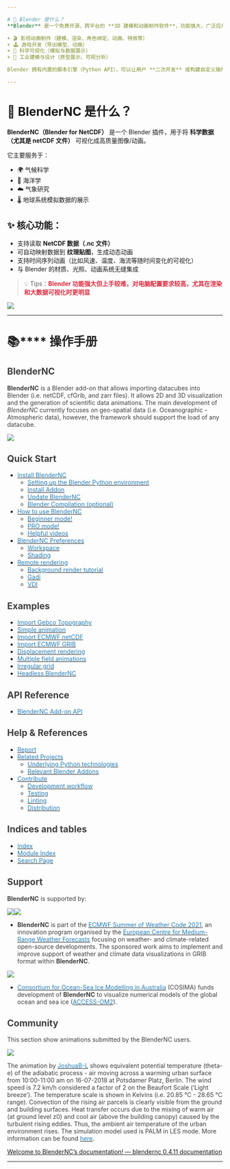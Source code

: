 ```yaml
---

# 🧱 Blender 是什么？
**Blender** 是一个免费开源、跨平台的 **3D 建模和动画制作软件**，功能强大，广泛应用于：

+ 🎬 影视动画制作（建模、渲染、角色绑定、动画、特效等）
+ 🕹️ 游戏开发（导出模型、动画）
+ 🧪 科学可视化（模拟与数据展示）
+ 📐 工业建模与设计（原型展示、可视分析）

Blender 拥有内置的脚本引擎（Python API），可以让用户 **二次开发** 或构建自定义插件/工具。

---
```


# 🌊 BlenderNC 是什么？
**BlenderNC（Blender for NetCDF）** 是一个 Blender 插件，用于将 **科学数据（尤其是 netCDF 文件）** 可视化成高质量图像/动画。

它主要服务于：

+ 🌍 气候科学
+ 🌊 海洋学
+ ☁️ 气象研究
+ 🌡️ 地球系统模拟数据的展示

## ✨ 核心功能：
+ 支持读取 **NetCDF 数据（.nc 文件）**
+ 可自动映射数据到 **纹理贴图**，生成动态动画
+ 支持时间序列动画（比如风速、温度、海流等随时间变化的可视化）
+ 与 Blender 的材质、光照、动画系统无缝集成

> 💡 Tips：**<font style="color:#DF2A3F;background-color:rgb(252, 252, 252);">Blender 功能强大但上手较难，对电脑配置要求较高，尤其在渲染和大数据可视化时更明显</font>**
>

![](https://cdn.nlark.com/yuque/0/2025/png/44934637/1752212737580-edeec5b2-b1d3-4ab9-a20f-dbf3606db818.png)

---

# **<font style="color:rgb(38, 38, 38);">📚</font>****<font style="color:rgb(38, 38, 38);"> 操作手册</font>**
## <font style="color:rgb(64, 64, 64);background-color:rgb(252, 252, 252);">BlenderNC</font>
**<font style="color:rgb(64, 64, 64);background-color:rgb(252, 252, 252);">BlenderNC</font>**<font style="color:rgb(64, 64, 64);background-color:rgb(252, 252, 252);"> </font><font style="color:rgb(64, 64, 64);background-color:rgb(252, 252, 252);">is a Blender add-on that allows importing datacubes into Blender (i.e. netCDF, cfGrib, and zarr files). It allows 2D and 3D visualization and the generation of scientific data animations. The main development of</font><font style="color:rgb(64, 64, 64);background-color:rgb(252, 252, 252);"> </font>_<font style="color:rgb(64, 64, 64);background-color:rgb(252, 252, 252);">BlenderNC</font>_<font style="color:rgb(64, 64, 64);background-color:rgb(252, 252, 252);"> </font><font style="color:rgb(64, 64, 64);background-color:rgb(252, 252, 252);">currently focuses on geo-spatial data (i.e. Oceanographic - Atmospheric data), however, the framework should support the load of any datacube.</font>

![](https://cdn.nlark.com/yuque/0/2025/png/44934637/1752211920140-be6ee38b-9e54-4d5e-9559-b6058ab9796a.png)

## **<font style="color:rgb(64, 64, 64);background-color:rgb(252, 252, 252);">Quick Start</font>**
+ [<font style="color:rgb(41, 128, 185);background-color:rgb(252, 252, 252);">Install BlenderNC</font>](https://blendernc.readthedocs.io/en/docs/install.html)
    - [<font style="color:rgb(41, 128, 185);background-color:rgb(252, 252, 252);">Setting up the Blender Python environment</font>](https://blendernc.readthedocs.io/en/docs/install.html#setting-up-the-blender-python-environment)
    - [<font style="color:rgb(41, 128, 185);background-color:rgb(252, 252, 252);">Install Addon</font>](https://blendernc.readthedocs.io/en/docs/install.html#install-addon)
    - [<font style="color:rgb(41, 128, 185);background-color:rgb(252, 252, 252);">Update BlenderNC</font>](https://blendernc.readthedocs.io/en/docs/install.html#update-blendernc)
    - [<font style="color:rgb(41, 128, 185);background-color:rgb(252, 252, 252);">Blender Compilation (optional)</font>](https://blendernc.readthedocs.io/en/docs/install.html#blender-compilation-optional)
+ [<font style="color:rgb(41, 128, 185);background-color:rgb(252, 252, 252);">How to use BlenderNC</font>](https://blendernc.readthedocs.io/en/docs/howtouse.html)
    - [<font style="color:rgb(41, 128, 185);background-color:rgb(252, 252, 252);">Beginner mode!</font>](https://blendernc.readthedocs.io/en/docs/beginner_mode.html)
    - [<font style="color:rgb(41, 128, 185);background-color:rgb(252, 252, 252);">PRO mode!</font>](https://blendernc.readthedocs.io/en/docs/pro_mode.html)
    - [<font style="color:rgb(41, 128, 185);background-color:rgb(252, 252, 252);">Helpful videos</font>](https://blendernc.readthedocs.io/en/docs/extra/blender_support_videos.html)
+ [<font style="color:rgb(41, 128, 185);background-color:rgb(252, 252, 252);">BlenderNC Preferences</font>](https://blendernc.readthedocs.io/en/docs/preferences.html)
    - [<font style="color:rgb(41, 128, 185);background-color:rgb(252, 252, 252);">Workspace</font>](https://blendernc.readthedocs.io/en/docs/preferences.html#workspace)
    - [<font style="color:rgb(41, 128, 185);background-color:rgb(252, 252, 252);">Shading</font>](https://blendernc.readthedocs.io/en/docs/preferences.html#shading)
+ [<font style="color:rgb(41, 128, 185);background-color:rgb(252, 252, 252);">Remote rendering</font>](https://blendernc.readthedocs.io/en/docs/remote_render.html)
    - [<font style="color:rgb(41, 128, 185);background-color:rgb(252, 252, 252);">Background render tutorial</font>](https://blendernc.readthedocs.io/en/docs/background.html)
    - [<font style="color:rgb(41, 128, 185);background-color:rgb(252, 252, 252);">Gadi</font>](https://blendernc.readthedocs.io/en/docs/nci.html)
    - [<font style="color:rgb(41, 128, 185);background-color:rgb(252, 252, 252);">VDI</font>](https://blendernc.readthedocs.io/en/docs/nci.html#vdi)

## **<font style="color:rgb(64, 64, 64);background-color:rgb(252, 252, 252);">Examples</font>**
+ [<font style="color:rgb(41, 128, 185);background-color:rgb(252, 252, 252);">Import Gebco Topography</font>](https://blendernc.readthedocs.io/en/docs/examples/import_gebco_netCDF.html)
+ [<font style="color:rgb(41, 128, 185);background-color:rgb(252, 252, 252);">Simple animation</font>](https://blendernc.readthedocs.io/en/docs/examples/simple_animation.html)
+ [<font style="color:rgb(41, 128, 185);background-color:rgb(252, 252, 252);">Import ECMWF netCDF</font>](https://blendernc.readthedocs.io/en/docs/examples/import_ECMWF_netCDF.html)
+ [<font style="color:rgb(41, 128, 185);background-color:rgb(252, 252, 252);">Import ECMWF GRIB</font>](https://blendernc.readthedocs.io/en/docs/examples/import_ECMWF_grib.html)
+ [<font style="color:rgb(41, 128, 185);background-color:rgb(252, 252, 252);">Displacement rendering</font>](https://blendernc.readthedocs.io/en/docs/examples/displacement_animation.html)
+ [<font style="color:rgb(41, 128, 185);background-color:rgb(252, 252, 252);">Multiple field animations</font>](https://blendernc.readthedocs.io/en/docs/examples/multiple_field_animations.html)
+ [<font style="color:rgb(41, 128, 185);background-color:rgb(252, 252, 252);">Irregular grid</font>](https://blendernc.readthedocs.io/en/docs/examples/irregular_grid.html)
+ [<font style="color:rgb(41, 128, 185);background-color:rgb(252, 252, 252);">Headless BlenderNC</font>](https://blendernc.readthedocs.io/en/docs/examples/headless_blendernc_simple_animation.html)

## **<font style="color:rgb(64, 64, 64);background-color:rgb(252, 252, 252);">API Reference</font>**
+ [<font style="color:rgb(41, 128, 185);background-color:rgb(252, 252, 252);">BlenderNC Add-on API</font>](https://blendernc.readthedocs.io/en/docs/modules/blendernc.html)

## **<font style="color:rgb(64, 64, 64);background-color:rgb(252, 252, 252);">Help & References</font>**
+ [<font style="color:rgb(41, 128, 185);background-color:rgb(252, 252, 252);">Report</font>](https://blendernc.readthedocs.io/en/docs/help.html)
+ [<font style="color:rgb(41, 128, 185);background-color:rgb(252, 252, 252);">Related Projects</font>](https://blendernc.readthedocs.io/en/docs/help.html#related-projects)
    - [<font style="color:rgb(41, 128, 185);background-color:rgb(252, 252, 252);">Underlying Python technologies</font>](https://blendernc.readthedocs.io/en/docs/help.html#underlying-python-technologies)
    - [<font style="color:rgb(41, 128, 185);background-color:rgb(252, 252, 252);">Relevant Blender Addons</font>](https://blendernc.readthedocs.io/en/docs/help.html#relevant-blender-addons)
+ [<font style="color:rgb(41, 128, 185);background-color:rgb(252, 252, 252);">Contribute</font>](https://blendernc.readthedocs.io/en/docs/contribute.html)
    - [<font style="color:rgb(41, 128, 185);background-color:rgb(252, 252, 252);">Development workflow</font>](https://blendernc.readthedocs.io/en/docs/contribute.html#development-workflow)
    - [<font style="color:rgb(41, 128, 185);background-color:rgb(252, 252, 252);">Testing</font>](https://blendernc.readthedocs.io/en/docs/contribute.html#testing)
    - [<font style="color:rgb(41, 128, 185);background-color:rgb(252, 252, 252);">Linting</font>](https://blendernc.readthedocs.io/en/docs/contribute.html#linting)
    - [<font style="color:rgb(41, 128, 185);background-color:rgb(252, 252, 252);">Distribution</font>](https://blendernc.readthedocs.io/en/docs/contribute.html#distribution)

## <font style="color:rgb(64, 64, 64);background-color:rgb(252, 252, 252);">Indices and tables</font>
+ [<font style="color:rgb(41, 128, 185);background-color:rgb(252, 252, 252);">Index</font>](https://blendernc.readthedocs.io/en/docs/genindex.html)
+ [<font style="color:rgb(41, 128, 185);background-color:rgb(252, 252, 252);">Module Index</font>](https://blendernc.readthedocs.io/en/docs/py-modindex.html)
+ [<font style="color:rgb(41, 128, 185);background-color:rgb(252, 252, 252);">Search Page</font>](https://blendernc.readthedocs.io/en/docs/search.html)

## <font style="color:rgb(64, 64, 64);background-color:rgb(252, 252, 252);">Support</font>
**<font style="color:rgb(64, 64, 64);background-color:rgb(252, 252, 252);">BlenderNC</font>**<font style="color:rgb(64, 64, 64);background-color:rgb(252, 252, 252);"> </font><font style="color:rgb(64, 64, 64);background-color:rgb(252, 252, 252);">is supported by:</font>

![](https://cdn.nlark.com/yuque/0/2025/png/44934637/1752211903137-18b062c5-0d9b-4bb7-a92e-2daa1c3dda99.png)![](https://cdn.nlark.com/yuque/0/2025/png/44934637/1752211912377-0bab80f8-5523-4074-b1c2-445ef5a1eb96.png)

+ **<font style="color:rgb(64, 64, 64);background-color:rgb(252, 252, 252);">BlenderNC</font>**<font style="color:rgb(64, 64, 64);background-color:rgb(252, 252, 252);"> </font><font style="color:rgb(64, 64, 64);background-color:rgb(252, 252, 252);">is part of the</font><font style="color:rgb(64, 64, 64);background-color:rgb(252, 252, 252);"> </font>[<font style="color:rgb(41, 128, 185);background-color:rgb(252, 252, 252);">ECMWF Summer of Weather Code 2021</font>](https://esowc.ecmwf.int/)<font style="color:rgb(64, 64, 64);background-color:rgb(252, 252, 252);">, an innovation program organised by the</font><font style="color:rgb(64, 64, 64);background-color:rgb(252, 252, 252);"> </font>[<font style="color:rgb(41, 128, 185);background-color:rgb(252, 252, 252);">European Centre for Medium-Range Weather Forecasts</font>](https://www.ecmwf.int/)<font style="color:rgb(64, 64, 64);background-color:rgb(252, 252, 252);"> </font><font style="color:rgb(64, 64, 64);background-color:rgb(252, 252, 252);">focusing on weather- and climate-related open-source developments. The sponsored work aims to implement and improve support of weather and climate data visualizations in GRIB format within</font><font style="color:rgb(64, 64, 64);background-color:rgb(252, 252, 252);"> </font>**<font style="color:rgb(64, 64, 64);background-color:rgb(252, 252, 252);">BlenderNC</font>**<font style="color:rgb(64, 64, 64);background-color:rgb(252, 252, 252);">.</font>

![](https://cdn.nlark.com/yuque/0/2025/png/44934637/1752211953285-4d813eb4-fd30-4c09-b950-c1fc909d8ee8.png)

+ [<font style="color:rgb(41, 128, 185);background-color:rgb(252, 252, 252);">Consortium for Ocean-Sea Ice Modelling in Australia</font>](http://cosima.org.au/)<font style="color:rgb(64, 64, 64);background-color:rgb(252, 252, 252);"> </font><font style="color:rgb(64, 64, 64);background-color:rgb(252, 252, 252);">(COSIMA) funds development of</font><font style="color:rgb(64, 64, 64);background-color:rgb(252, 252, 252);"> </font>**<font style="color:rgb(64, 64, 64);background-color:rgb(252, 252, 252);">BlenderNC</font>**<font style="color:rgb(64, 64, 64);background-color:rgb(252, 252, 252);"> </font><font style="color:rgb(64, 64, 64);background-color:rgb(252, 252, 252);">to visualize numerical models of the global ocean and sea ice (</font>[<font style="color:rgb(41, 128, 185);background-color:rgb(252, 252, 252);">ACCESS-OM2</font>](http://cosima.org.au/index.php/models/access-om2/)<font style="color:rgb(64, 64, 64);background-color:rgb(252, 252, 252);">).</font>

## <font style="color:rgb(64, 64, 64);background-color:rgb(252, 252, 252);">Community</font>
<font style="color:rgb(64, 64, 64);background-color:rgb(252, 252, 252);">This section show animations submitted by the BlenderNC users.</font>

![](https://cdn.nlark.com/yuque/0/2025/gif/44934637/1752211900131-707fd4be-2980-43bf-9dc6-58c0720f64cf.gif)

<font style="color:rgb(64, 64, 64);background-color:rgb(252, 252, 252);">The animation by </font>[<font style="color:rgb(41, 128, 185);background-color:rgb(252, 252, 252);">JoshuaB-L</font>](https://github.com/JoshuaB-L)<font style="color:rgb(64, 64, 64);background-color:rgb(252, 252, 252);"> shows equivalent potential temperature (theta-e) of the adiabatic process - air moving across a warming urban surface from 10:00-11:00 am on 16-07-2018 at Potsdamer Platz, Berlin. The wind speed is 7.2 km/h considered a factor of 2 on the Beaufort Scale (‘Light breeze’). The temperature scale is shown in Kelvins (i.e. 20.85 °C - 28.65 °C range). Convection of the rising air parcels is clearly visible from the ground and building surfaces. Heat transfer occurs due to the mixing of warm air (at ground level z0) and cool air (above the building canopy) caused by the turbulent rising eddies. Thus, the ambient air temperature of the urban environment rises. The simulation model used is PALM in LES mode. More information can be found </font>[<font style="color:rgb(41, 128, 185);background-color:rgb(252, 252, 252);">here</font>](https://palm.muk.uni-hannover.de/trac/wiki/doc/tut/palm)<font style="color:rgb(64, 64, 64);background-color:rgb(252, 252, 252);">.</font>

[Welcome to BlenderNC’s documentation! — blendernc 0.4.11 documentation](https://blendernc.readthedocs.io/en/docs/index.html#)

---


